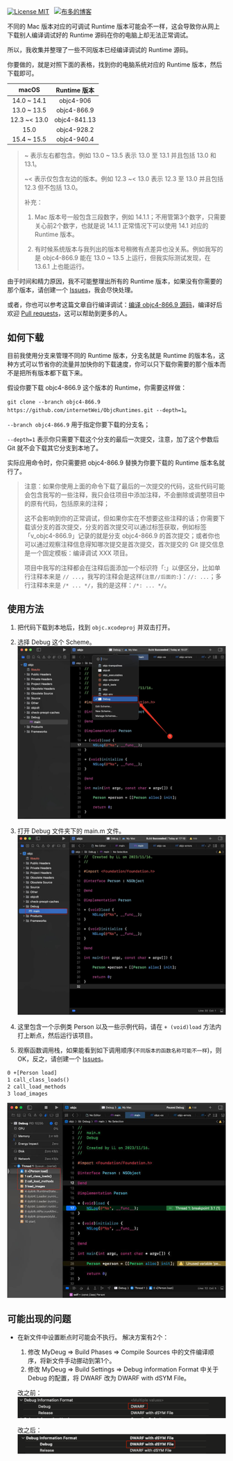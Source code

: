 
 [![License MIT](https://img.shields.io/badge/license-MIT-brightgreen.svg?style=flat)](https://github.com/internetWei/ObjcRuntimes/blob/main/LICENSE)&nbsp;&nbsp; [![布多的博客](https://img.shields.io/badge/blog-布多的博客-brightgreen)](https://internetwei.github.io)

不同的 Mac 版本对应的可调试 Runtime 版本可能会不一样，这会导致你从网上下载别人编译调试好的 Runtime 源码在你的电脑上却无法正常调试。

所以，我收集并整理了一些不同版本已经编译调试的 Runtime 源码。

你要做的，就是对照下面的表格，找到你的电脑系统对应的 Runtime 版本，然后下载即可。

| macOS | Runtime 版本 |
|:-:|:-:|
| 14.0 ~ 14.1 | objc4-906 |
| 13.0 ~ 13.5 | objc4-866.9 |
| 12.3 ~< 13.0 | objc4-841.13 |
| 15.0 | objc4-928.2 |
| 15.4 ~ 15.5 | objc4-940.4 |

> ~ 表示左右都包含。例如 13.0 ~ 13.5 表示 13.0 至 13.1 并且包括 13.0 和 13.1。
> 
> ~< 表示仅包含左边的版本。例如 12.3 ~< 13.0 表示 12.3 至 13.0 并且包括 12.3 但不包括 13.0。
> 
> 补充：
> 1. Mac 版本号一般包含三段数字，例如 14.1.1；不用管第3个数字，只需要关心前2个数字，也就是说 14.1.1 正常情况下可以使用 14.1 对应的 Runtime 版本。
> 
> 2. 有时候系统版本与我列出的版本号稍微有点差异也没关系。例如我写的是 objc4-866.9 能在 13.0 ~ 13.5 上运行，但我实际测试发现，在 13.6.1 上也能运行。

由于时间和精力原因，我不可能整理出所有的 Runtime 版本，如果没有你需要的那个版本，请创建一个 [Issues](https://github.com/internetWei/ObjcRuntimes/issues/new)，我会尽快处理。

或者，你也可以参考这篇文章自行编译调试：[编译 objc4-866.9 源码](https://juejin.cn/post/7220227713130086459)，编译好后欢迎 [Pull requests](https://github.com/internetWei/ObjcRuntimes/pulls)，这可以帮助到更多的人。

## 如何下载

目前我使用分支来管理不同的 Runtime 版本，分支名就是 Runtime 的版本名，这种方式可以节省你的流量并加快你的下载速度，你可以只下载你需要的那个版本而不是把所有版本都下载下来。

假设你要下载 objc4-866.9 这个版本的 Runtime，你需要这样做：

`git clone --branch objc4-866.9 https://github.com/internetWei/ObjcRuntimes.git --depth=1`。

`--branch objc4-866.9` 用于指定你要下载的分支名；

`--depth=1` 表示你只需要下载这个分支的最后一次提交，注意，加了这个参数后 Git 就不会下载其它分支到本地了。

实际应用命令时，你只需要把 objc4-866.9 替换为你要下载的 Runtime 版本名就行了。

> 注意：如果你使用上面的命令下载了最后的一次提交的代码，这些代码可能会包含我写的一些注释，我只会往项目中添加注释，不会删除或调整项目中的原有代码，包括原来的注释；
> 
> 这不会影响到你的正常调试，但如果你实在不想要这些注释的话；你需要下载该分支的首次提交，分支的首次提交可以通过标签获取，例如标签「v_objc4-866.9」记录的就是分支 objc4-866.9 的首次提交；或者你也可以通过观察注释信息得知哪次提交是首次提交，首次提交的 Git 提交信息是一个固定模板：编译调试 XXX 项目。
> 
> 项目中我写的注释都会在注释后面添加一个标识符「:」以便区分，比如单行注释本来是 `// ...`，我写的注释会是这样(`注意//后面的:`)：`//: ...`；多行注释本来是 `/* ... */`，我的是这样：`/*: ... */`。

## 使用方法
1. 把代码下载到本地后，找到 `objc.xcodeproj` 并双击打开。

2. 选择 Debug 这个 Scheme。
![image1](Resources/image1.jpeg)

3. 打开 Debug 文件夹下的 main.m 文件。
![image2](Resources/image2.jpeg)

4. 这里包含一个示例类 Person 以及一些示例代码，请在 `+ (void)load` 方法内打上断点，然后运行该项目。

5. 观察函数调用栈，如果能看到如下调用顺序(`不同版本的函数名称可能不一样`)，则OK，反之，请创建一个 [Issues](https://github.com/internetWei/ObjcRuntimes/issues/new)。
```objc
0 +[Person load]
1 call_class_loads()
2 call_load_methods
3 load_images
```
![image3](Resources/image3.jpeg)

## 可能出现的问题
- 在新文件中设置断点时可能会不执行。
    解决方案有2个：
    1. 修改 MyDeug => Build Phases => Compile Sources 中的文件编译顺序，将新文件手动挪动到第1个。
    2. 修改 MyDeug => Build Settings => Debug information Format 中关于 Debug 的配置，将 DWARF 改为 DWARF with dSYM File。
    
    改之前：
    ![old](Resources/image4.png)
    
    改之后：
    ![new](Resources/image5.png)
